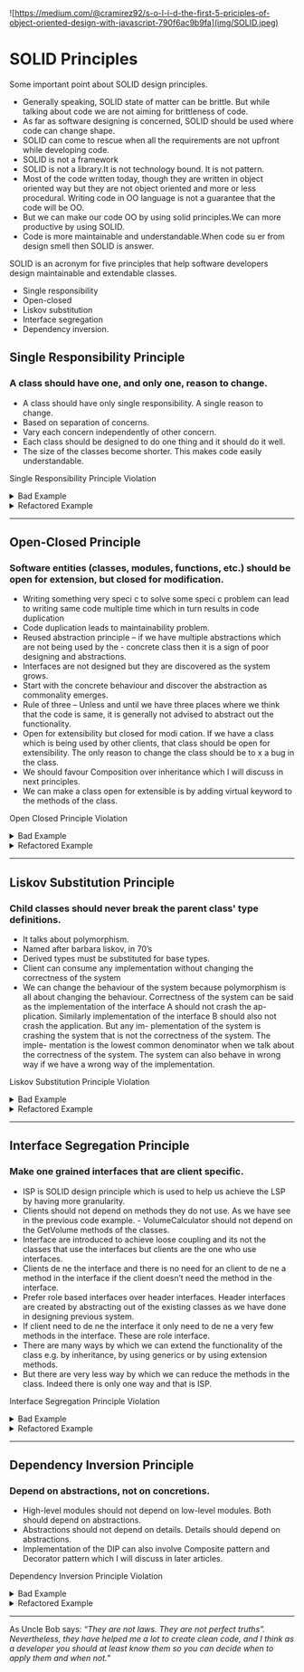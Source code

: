 ![https://medium.com/@cramirez92/s-o-l-i-d-the-first-5-priciples-of-object-oriented-design-with-javascript-790f6ac9b9fa](img/SOLID.jpeg)

# SOLID Principles
Some important point about SOLID design principles.
- Generally speaking, SOLID state of matter can be brittle. But while talking about code we are not aiming for brittleness of code.
- As far as software designing is concerned, SOLID should be used where code can change shape.
- SOLID can come to rescue when all the requirements are not upfront while developing code.
- SOLID is not a framework
- SOLID is not a library.It is not technology bound. It is not pattern.
- Most of the code written today, though they are written in object oriented way but they are not object oriented and more or less procedural. Writing code in OO language is not a guarantee that the code will be OO.
- But we can make our code OO by using solid principles.We can more productive by using SOLID.
- Code is more maintainable and understandable.When code su er from design smell then SOLID is answer.

SOLID is an acronym for five principles that help software developers design maintainable and extendable classes.
- Single responsibility
- Open-closed
- Liskov substitution
- Interface segregation
- Dependency inversion.

## Single Responsibility Principle

### A class should have one, and only one, reason to change.
- A class should have only single responsibility. A single reason to change.
- Based on separation of concerns.
- Vary each concern independently of other concern.
- Each class should be designed to do one thing and it should do it well.
- The size of the classes become shorter. This makes code easily understandable.

Single Responsibility Principle Violation

<details>
<summary>Bad Example</summary>
<p>

```js
class UserSettings {
  constructor(user) {
    this.user = user;
  }

  changeSettings(settings) {
    if (this.verifyCredentials()) {
    // ...
  }
}

verifyCredentials() {
  // ...
  }
}
```

</p>
</details>

<details>
<summary>Refactored Example</summary>
<p>

```js
class UserAuth {
  constructor(user) {
    this.user = user;
  }

verifyCredentials() {
  // ...
  }
}

class UserSettings {
  constructor(user) {
    this.user = user;
    this.auth = new UserAuth(user);
}

changeSettings(settings) {
  if (this.auth.verifyCredentials()) {
    // ...
    }
  }
}
```

</p>
</details>

----

## Open-Closed Principle

### Software entities (classes, modules, functions, etc.) should be open for extension, but closed for modification.
- Writing something very speci c to solve some speci c problem can lead to writing same code multiple time which in turn results in code duplication
- Code duplication leads to maintainability problem.
- Reused abstraction principle – if we have multiple abstractions which are not being used by the - concrete class then it is a sign of poor designing and abstractions.
- Interfaces are not designed but they are discovered as the system grows.
- Start with the concrete behaviour and discover the abstraction as commonality emerges.
- Rule of three – Unless and until we have three places where we think that the code is same, it is generally not advised to abstract out the functionality.
- Open for extensibility but closed for modi cation. If we have a class which is being used by other clients, that class should be open for extensibility. The only reason to change the class should be to  x a bug in the class.
- We should favour Composition over inheritance which I will discuss in next principles.
- We can make a class open for extensible is by adding virtual keyword to the methods of the class.

Open Closed Principle Violation

<details>
<summary>Bad Example</summary>
<p>

```js
var iceCreamFlavors=["chocolate","vanilla"];
var iceCreamMaker={
makeIceCream (flavor) {
  if(iceCreamFlavors.indexOf(flavor)>-1){
    console.log("Great success. You now have ice cream.")
  } else {
    console.log("Epic fail. No ice cream for you.")
    }
  }
}
export default iceCreamMaker;
```

</p>
</details>

<details>
<summary>Refactored Example</summary>
<p>

```js
var iceCreamFlavors = ["chocolate","vanilla"];
var iceCreamMaker = {
makeIceCream (flavor) {
  if(iceCreamFlavors.indexOf(flavor)>-1){
    console.log("Great success. You now have ice cream.")
  } else {
    console.log("Epic fail. No ice cream for you.")
  }
}
addFlavor(flavor){
  iceCreamFlavors.push(flavor);
  }
}
export default iceCreamMaker;
```

</p>
</details>

----

## Liskov Substitution Principle

### Child classes should never break the parent class' type definitions.
- It talks about polymorphism.
- Named after barbara liskov, in 70’s
- Derived types must be substituted for base types.
- Client can consume any implementation without changing the correctness of the system
- We can change the behaviour of the system because polymorphism is all about changing the behaviour. 
Correctness of the system can be said as the implementation of the interface A should not crash the ap- plication. Similarly implementation of the interface B should also not crash the application. But any im- plementation of the system is crashing the system that is not the correctness of the system. The imple- mentation is the lowest common denominator when we talk about the correctness of the system. The system can also behave in wrong way if we have a wrong way of the implementation.

Liskov Substitution Principle Violation

<details>
<summary>Bad Example</summary>
<p>

```js
class Rectangle {
  constructor() {
    this.width = 0;
    this.height = 0;
    }

  setColor(color) {
  // ...
  }

  render(area) {
  // ...
  }

  setWidth(width) {
    this.width = width;
  }

  setHeight(height) {
    this.height = height;
  }

  getArea() {
    return this.width * this.height;
  }
}

class Square extends Rectangle {
  setWidth(width) {
    this.width = width;
    this.height = width;
  }

  setHeight(height) {
    this.width = height;
    this.height = height;
  }
}

function renderLargeRectangles(rectangles) {
  rectangles.forEach((rectangle) => {
  rectangle.setWidth(4);
  rectangle.setHeight(5);
  const area = rectangle.getArea(); // BAD: Returns 25 for Square. Should be 20.
  rectangle.render(area);
  });
}

const rectangles = [new Rectangle(), new Rectangle(), new Square()];
renderLargeRectangles(rectangles);
```

</p>
</details>

<details>
<summary>Refactored Example</summary>
<p>

```js
class Shape {
  setColor(color) {
    // ...
  }

  render(area) {
    // ...
  }
}

class Rectangle extends Shape {
  constructor(width, height) {
    super();
    this.width = width;
    this.height = height;
}

getArea() {
    return this.width * this.height;
  }
}

class Square extends Shape {
  constructor(length) {
    super();
    this.length = length;
  }

getArea() {
    return this.length * this.length;
  }
}

function renderLargeShapes(shapes) {
  shapes.forEach((shape) => {
    const area = shape.getArea();
    shape.render(area);
  });
}

const shapes = [new Rectangle(4, 5), new Rectangle(4, 5), new Square(5)];
renderLargeShapes(shapes);
```

</p>
</details>

----

## Interface Segregation Principle

### Make one grained interfaces that are client specific.
- ISP is SOLID design principle which is used to help us achieve the LSP by having more granularity.
- Clients should not depend on methods they do not use. As we have see in the previous code example. - VolumeCalculator should not depend on the GetVolume methods of the classes.
- Interface are introduced to achieve loose coupling and its not the classes that use the interfaces but clients are the one who use interfaces.
- Clients de ne the interface and there is no need for an client to de ne a method in the interface if the client doesn’t need the method in the interface.
- Prefer role based interfaces over header interfaces. Header interfaces are created by abstracting out of the existing classes as we have done in designing previous system.
- If client need to de ne the interface it only need to de ne a very few methods in the interface. These are role interface.
- There are many ways by which we can extend the functionality of the class e.g. by inheritance, by using generics or by using extension methods.
- But there are very less way by which we can reduce the methods in the class. Indeed there is only one way and that is ISP.

Interface Segregation Principle Violation

<details>
<summary>Bad Example</summary>
<p>

```js
class DOMTraverser {
  constructor(settings) {
    this.settings = settings;
    this.setup();
  }

  setup() {
    this.rootNode = this.settings.rootNode;
    this.animationModule.setup();
  }

  traverse() {
    // ...
  }
}

const $ = new DOMTraverser({
  rootNode: document.getElementsByTagName('body'),
    animationModule() {} // Most of the time, we won't need to animate when traversing.
    // ...
});
```

</p>
</details>

<details>
<summary>Refactored Example</summary>
<p>

```js
class DOMTraverser {
  constructor(settings) {
    this.settings = settings;
    this.options = settings.options;
    this.setup();
  }

  setup() {
    this.rootNode = this.settings.rootNode;
    this.setupOptions();
  }

  setupOptions() {
    if (this.options.animationModule) {
    // ...
    }
  }

  traverse() {
    // ...
  }
}

const $ = new DOMTraverser({
  rootNode: document.getElementsByTagName('body'),
  options: {
    animationModule() {}
  }
});
```

</p>
</details>

----

## Dependency Inversion Principle

### Depend on abstractions, not on concretions.
- High-level modules should not depend on low-level modules. Both should depend on abstractions.
- Abstractions should not depend on details. Details should depend on abstractions.
- Implementation of the DIP can also involve Composite pattern and Decorator pattern which I will discuss in later articles.

Dependency Inversion Principle Violation

<details>
<summary>Bad Example</summary>
<p>

```js
class InventoryRequester {
  constructor() {
    this.REQ_METHODS = ['HTTP'];
}

  requestItem(item) {
    // ...
  }
}

class InventoryTracker {
  constructor(items) {
    this.items = items;

    // BAD: We have created a dependency on a specific request implementation.
    // We should just have requestItems depend on a request method: `request`
    this.requester = new InventoryRequester();
  }

  requestItems() {
    this.items.forEach((item) => {
    this.requester.requestItem(item);
    });
  }
}

const inventoryTracker = new InventoryTracker(['apples', 'bananas']);
inventoryTracker.requestItems();
```

</p>
</details>

<details>
<summary>Refactored Example</summary>
<p>

```js
class InventoryTracker {
  constructor(items, requester) {
    this.items = items;
    this.requester = requester;
  }

  requestItems() {
    this.items.forEach((item) => {
    this.requester.requestItem(item);
    });
  }
}

class InventoryRequesterV1 {
  constructor() {
    this.REQ_METHODS = ['HTTP'];
  }

  requestItem(item) {
    // ...
  }
}

class InventoryRequesterV2 {
  constructor() {
    this.REQ_METHODS = ['WS'];
  }

  requestItem(item) {
    // ...
  }
}

// By constructing our dependencies externally and injecting them, we can easily
// substitute our request module for a fancy new one that uses WebSockets.
const inventoryTracker = new InventoryTracker(['apples', 'bananas'], new InventoryRequesterV2());
inventoryTracker.requestItems();
```

</p>
</details>

----

As Uncle Bob says: _“They are not laws. They are not perfect truths”. Nevertheless, they have helped me a lot to create clean code, and I think as a developer you should at least know them so you can decide when to apply them and when not."_
